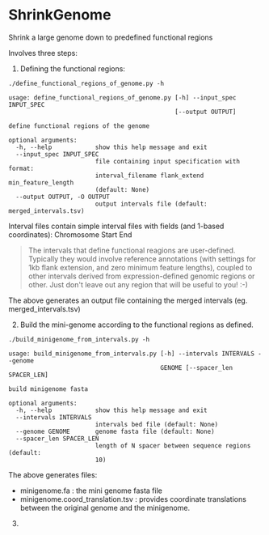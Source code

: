 # ShrinkGenome
Shrink a large genome down to predefined functional regions


Involves three steps:

1.  Defining the functional regions:

```
./define_functional_regions_of_genome.py -h

usage: define_functional_regions_of_genome.py [-h] --input_spec INPUT_SPEC
                                              [--output OUTPUT]

define functional regions of the genome

optional arguments:
  -h, --help            show this help message and exit
  --input_spec INPUT_SPEC
                        file containing input specification with format:
                        interval_filename flank_extend min_feature_length
                        (default: None)
  --output OUTPUT, -O OUTPUT
                        output intervals file (default: merged_intervals.tsv)
```

Interval files contain simple interval files with fields (and 1-based coordinates):
Chromosome   Start   End



>The intervals that define functional reagions are user-defined.  Typically they would involve reference annotations (with settings for 1kb flank extension, and zero minimum feature lengths), coupled to other intervals derived from expression-defined genomic regions or other.  Just don't leave out any region that will be useful to you! :-)


The above generates an output file containing the merged intervals (eg. merged_intervals.tsv)


2.  Build the mini-genome according to the functional regions as defined.

```
./build_minigenome_from_intervals.py -h

usage: build_minigenome_from_intervals.py [-h] --intervals INTERVALS --genome
                                          GENOME [--spacer_len SPACER_LEN]

build minigenome fasta

optional arguments:
  -h, --help            show this help message and exit
  --intervals INTERVALS
                        intervals bed file (default: None)
  --genome GENOME       genome fasta file (default: None)
  --spacer_len SPACER_LEN
                        length of N spacer between sequence regions (default:
                        10)

```


The above generates files:
-  minigenome.fa  : the mini genome fasta file
-  minigenome.coord_translation.tsv  : provides coordinate translations between the original genome and the minigenome.


3. 
